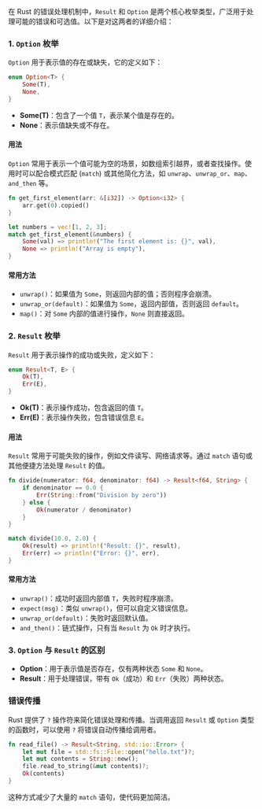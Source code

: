 在 Rust 的错误处理机制中，`Result` 和 `Option` 是两个核心枚举类型，广泛用于处理可能的错误和可选值。以下是对这两者的详细介绍：

### 1. `Option` 枚举

`Option` 用于表示值的存在或缺失，它的定义如下：

```rust
enum Option<T> {
    Some(T),
    None,
}
```

- **Some(T)**：包含了一个值 `T`，表示某个值是存在的。
- **None**：表示值缺失或不存在。

#### 用法
`Option` 常用于表示一个值可能为空的场景，如数组索引越界，或者查找操作。使用时可以配合模式匹配 (`match`) 或其他简化方法，如 `unwrap`、`unwrap_or`、`map`、`and_then` 等。

```rust
fn get_first_element(arr: &[i32]) -> Option<i32> {
    arr.get(0).copied()
}

let numbers = vec![1, 2, 3];
match get_first_element(&numbers) {
    Some(val) => println!("The first element is: {}", val),
    None => println!("Array is empty"),
}
```

#### 常用方法
- `unwrap()`：如果值为 `Some`，则返回内部的值；否则程序会崩溃。
- `unwrap_or(default)`：如果值为 `Some`，返回内部值，否则返回 `default`。
- `map()`：对 `Some` 内部的值进行操作，`None` 则直接返回。
  
### 2. `Result` 枚举

`Result` 用于表示操作的成功或失败，定义如下：

```rust
enum Result<T, E> {
    Ok(T),
    Err(E),
}
```

- **Ok(T)**：表示操作成功，包含返回的值 `T`。
- **Err(E)**：表示操作失败，包含错误信息 `E`。

#### 用法
`Result` 常用于可能失败的操作，例如文件读写、网络请求等。通过 `match` 语句或其他便捷方法处理 `Result` 的值。

```rust
fn divide(numerator: f64, denominator: f64) -> Result<f64, String> {
    if denominator == 0.0 {
        Err(String::from("Division by zero"))
    } else {
        Ok(numerator / denominator)
    }
}

match divide(10.0, 2.0) {
    Ok(result) => println!("Result: {}", result),
    Err(err) => println!("Error: {}", err),
}
```

#### 常用方法
- `unwrap()`：成功时返回内部值 `T`，失败时程序崩溃。
- `expect(msg)`：类似 `unwrap()`，但可以自定义错误信息。
- `unwrap_or(default)`：失败时返回默认值。
- `and_then()`：链式操作，只有当 `Result` 为 `Ok` 时才执行。

### 3. `Option` 与 `Result` 的区别
- **Option**：用于表示值是否存在，仅有两种状态 `Some` 和 `None`。
- **Result**：用于处理错误，带有 `Ok`（成功）和 `Err`（失败）两种状态。

### 错误传播

Rust 提供了 `?` 操作符来简化错误处理和传播。当调用返回 `Result` 或 `Option` 类型的函数时，可以使用 `?` 将错误自动传播给调用者。

```rust
fn read_file() -> Result<String, std::io::Error> {
    let mut file = std::fs::File::open("hello.txt")?;
    let mut contents = String::new();
    file.read_to_string(&mut contents)?;
    Ok(contents)
}
```

这种方式减少了大量的 `match` 语句，使代码更加简洁。
